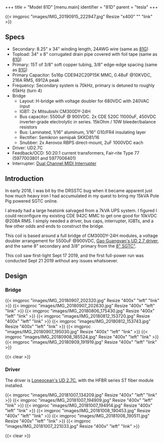 +++
title = "Model 81D"
[menu.main]
identifier = "81D"
parent = "tesla"
+++

{{< imgproc "images/IMG_20190915_222947.jpg" Resize "x400" "" "link" >}}

## Specs

* Secondary: 8.25" x 34" winding length, 24AWG wire (same as [81G](../81G))
* Topload: 34" x 8" corrugated drain pipe covered with foil tape (same as [81G](../81G))
* Primary: 15T of 3/8" soft copper tubing, 3/8" edge-edge spacing (same as [81G](../81G))
* Primary Capacitor: 5s16p CDE942C20P15K MMC, 0.48uF @10KVDC, 216A RMS, 6912A peak
* Frequency: Secondary system is 70kHz, primary is detuned to roughly 65kHz (turn 4)
* Bridge
  * Layout: H-bridge with voltage doubler for 680VDC with 240VAC input
  * IGBT: 2x Mitsubishi CM300DY-24H
  * Bus capacitor: 5500uF @ 900VDC. 2x CDE 520C 11000uF, 450VDC inverter-grade electrolytic in series. 15kOhm / 10W bleeder/balance resistors
  * Bus: Laminated, 1/16" aluminum, 1/16" G10/FR4 insulating layer
  * Rectifier: Semikron semipak SKKD81/16
  * Snubber: 2x Aerovox RBPS direct-mount, 2uF 1000VDC each
* Driver: UD2.7C
* Feedback/OCD: 50:20:1 current transformers, Fair-rite Type 77 (5977003801 and 5977006401)
* Interrupter: [Dual Channel MIDI Interrupter](../interrupter)

## Introduction

In early 2018, I was bit by the DRSSTC bug when it became apparent just how
much heavy iron I had accumulated in my quest to bring my 15kVA Pole Pig
powered SGTC online.

I already had a large heatsink salvaged from a 7kVA UPS system. I figured I
could reconfigure my existing CDE 942C MMC to get one good for 10kVDC @208A
RMS. I simply needed a driver, bus caps, interrupter, IGBTs, and a few other
odds and ends to construct the bridge.

This coil is based around a full bridge of CM300DY-24H modules, a voltage doubler arrangement for 5500uF @900VDC, [Gao Guangyan's UD 2.7
driver](http://www.loneoceans.com/labs/ud27/), and the same 8" secondary and
3/8" primary from the [8" SGTC"](../81G).

This coil saw first-light Sept 17 2019, and the first full-power run was conducted Sept 21 2019 without any issues whatsoever.

## Design

### Bridge

{{< imgproc "images/IMG_20180907_202320.jpg" Resize "400x" "left" "link" >}}
{{< imgproc "images/IMG_20180907_202630.jpg" Resize "400x" "left" "link" >}}
{{< imgproc "images/IMG_20180806_175430.jpg" Resize "400x" "left" "link" >}}
{{< imgproc "images/IMG_20180812_153720.jpg" Resize "400x" "left" "link" >}}
{{< imgproc "images/IMG_20180812_153743.jpg" Resize "400x" "left" "link" >}}
{{< imgproc "images/IMG_20180907_195030.jpg" Resize "400x" "left" "link" >}}
{{< imgproc "images/IMG_20180908_185524.jpg" Resize "400x" "left" "link" >}}
{{< imgproc "images/IMG_20180909_191919.jpg" Resize "400x" "left" "link" >}}

{{< clear >}}

### Driver

The driver is [Loneocean's UD 2.7C](http://www.loneoceans.com/labs/ud27/), with
the HFBR series ST fiber module installed.

{{< imgproc "images/IMG_20181007_134209.jpg" Resize "400x" "left" "link" >}}
{{< imgproc "images/IMG_20181007_194909.jpg" Resize "400x" "left" "link" >}}
{{< imgproc "images/IMG_20181007_194914.jpg" Resize "400x" "left" "link" >}}
{{< imgproc "images/IMG_20181008_190453.jpg" Resize "400x" "left" "link" >}}
{{< imgproc "images/IMG_20181008_190511.jpg" Resize "400x" "left" "link" >}}
{{< imgproc "images/IMG_20181007_221033.jpg" Resize "400x" "left" "link" >}}

{{< clear >}}

